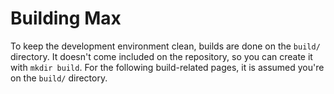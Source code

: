 # Building Max

To keep the development environment clean, builds are done on the `build/`
directory. It doesn't come included on the repository, so you can create it
with `mkdir build`. For the following build-related pages, it is assumed you're
on the `build/` directory.
